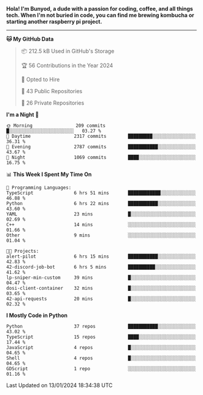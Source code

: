 <p>
<b>Hola! I'm Bunyod, a dude with a passion for coding, coffee, and all things tech. When I'm not buried in code, you can find me brewing kombucha or starting another raspberry pi project.</b>
</p>

---

<!--START_SECTION:waka-->
**🐱 My GitHub Data** 

> 📦 212.5 kB Used in GitHub's Storage 
 > 
> 🏆 56 Contributions in the Year 2024
 > 
> 💼 Opted to Hire
 > 
> 📜 43 Public Repositories 
 > 
> 🔑 26 Private Repositories 
 > 
**I'm a Night 🦉** 

```text
🌞 Morning                209 commits         █░░░░░░░░░░░░░░░░░░░░░░░░   03.27 % 
🌆 Daytime                2317 commits        █████████░░░░░░░░░░░░░░░░   36.31 % 
🌃 Evening                2787 commits        ███████████░░░░░░░░░░░░░░   43.67 % 
🌙 Night                  1069 commits        ████░░░░░░░░░░░░░░░░░░░░░   16.75 % 
```


📊 **This Week I Spent My Time On** 

```text
💬 Programming Languages: 
TypeScript               6 hrs 51 mins       ████████████░░░░░░░░░░░░░   46.88 % 
Python                   6 hrs 22 mins       ███████████░░░░░░░░░░░░░░   43.60 % 
YAML                     23 mins             █░░░░░░░░░░░░░░░░░░░░░░░░   02.69 % 
C++                      14 mins             ░░░░░░░░░░░░░░░░░░░░░░░░░   01.66 % 
Other                    9 mins              ░░░░░░░░░░░░░░░░░░░░░░░░░   01.04 % 

🐱‍💻 Projects: 
alert-pilot              6 hrs 15 mins       ███████████░░░░░░░░░░░░░░   42.83 % 
42-discord-job-bot       6 hrs 5 mins        ██████████░░░░░░░░░░░░░░░   41.62 % 
lp-sniper-min-custom     39 mins             █░░░░░░░░░░░░░░░░░░░░░░░░   04.47 % 
dosi-client-container    32 mins             █░░░░░░░░░░░░░░░░░░░░░░░░   03.65 % 
42-api-requests          20 mins             █░░░░░░░░░░░░░░░░░░░░░░░░   02.32 % 
```

**I Mostly Code in Python** 

```text
Python                   37 repos            ███████████░░░░░░░░░░░░░░   43.02 % 
TypeScript               15 repos            ████░░░░░░░░░░░░░░░░░░░░░   17.44 % 
JavaScript               4 repos             █░░░░░░░░░░░░░░░░░░░░░░░░   04.65 % 
Shell                    4 repos             █░░░░░░░░░░░░░░░░░░░░░░░░   04.65 % 
GDScript                 1 repo              ░░░░░░░░░░░░░░░░░░░░░░░░░   01.16 % 
```




 Last Updated on 13/01/2024 18:34:38 UTC
<!--END_SECTION:waka-->
